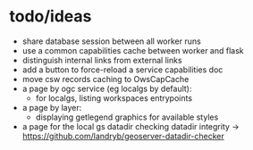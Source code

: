 # todo/ideas
- share database session between all worker runs
- use a common capabilities cache between worker and flask
- distinguish internal links from external links
- add a button to force-reload a service capabilities doc
- move csw records caching to OwsCapCache
- a page by ogc service (eg localgs by default):
  - for localgs, listing workspaces entrypoints
- a page by layer:
  - displaying getlegend graphics for available styles
- a page for the local gs datadir checking datadir integrity -> https://github.com/landryb/geoserver-datadir-checker
